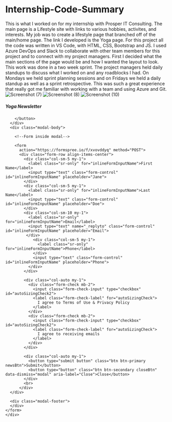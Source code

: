 # Internship-Code-Summary
This is what I worked on for my internship with Prosper IT Consulting.  The main page is a Lifestyle site with links to various hobbies, activites, and interests.  My job was to create a lifestyle page that branched off of the main/home page.  The link I developed is the Yoga page.  For this project all the code was written in VS Code, with HTML, CSS, Bootstrap and JS.  I used Azure DevOps and Slack to collaborate with other team members for this project and to connect with my project managers.  First I decided what the main sections of the page would be and how I wanted the layout to look.  This work was done in a two week sprint.  The project managers held daily standups to discuss what I worked on and any roadblocks I had.  On Mondays we held sprint planning sessions and on Fridays we held a daily standup as well as a sprint retrospective. 
  This was such a great experience that really got me familiar with working with a team and using Azure and Git.  
![Screenshot (7)](https://user-images.githubusercontent.com/71109424/111341569-e13a9180-8636-11eb-97d2-3d6712d76449.png)
![Screenshot (8)](https://user-images.githubusercontent.com/71109424/111341599-e4ce1880-8636-11eb-86e6-00ebfe7c4be7.png)
![Screenshot (10)](https://user-images.githubusercontent.com/71109424/111341618-e8fa3600-8636-11eb-8cc5-2fa465689a89.png)



<!--Some code snippets-->

<div class="modal fade" id="staticBackdrop" data-backdrop="static" data-keyboard="false" tabindex="-1" aria-labelledby="staticBackdropLabel" aria-hidden="true">
  <div class="modal-dialog">
    <div class="modal-content">
      <div class="modal-header">
        <h5 class="modal-title" id="staticBackdropLabel">Yoga Newsletter</h5>
          
        </button>
      </div>
      <div class="modal-body">
       
        <!--Form inside modal-->
       
        <form
          action="https://formspree.io/f/xvovddyq" method="POST">
          <div class="form-row align-items-center">
            <div class="col-sm-5 my-1">
              <label class="sr-only" for="inlineFormInputName">First Name</label>
              <input type="text" class="form-control" id="inlineFormInputName" placeholder="Jane">
            </div>
            <div class="col-sm-5 my-1">
              <label class="sr-only" for="inlineFormInputName">Last Name</label>
              <input type="text" class="form-control" id="inlineFormInputName" placeholder="Doe">
            </div>
            <div class="col-sm-10 my-1">
              <label class="sr-only" for="inlineFormInputName">Email</label>
              <input type="text" name="_replyto" class="form-control" id="inlineFormInputName" placeholder="Email">
             </div>
                <div class="col-sm-5 my-1">
                  <label class="sr-only" for="inlineFormInputName">Phone</label>
                </div>
                <input type="text" class="form-control" id="inlineFormInputName" placeholder="Phone">
              </div>
            </div>
            
            <div class="col-auto my-1">
              <div class="form-check mb-2">
                <input class="form-check-input" type="checkbox" id="autoSizingCheck2">
                <label class="form-check-label" for="autoSizingCheck">
                  I agree to Terms of Use & Privacy Policy
                </label>
              </div>
              <div class="form-check mb-2">
                <input class="form-check-input" type="checkbox" id="autoSizingCheck2">
                <label class="form-check-label" for="autoSizingCheck">
                  I agree to receiving emails
                </label>
              </div>
            </div>
            
            <div class="col-auto my-1">
              <button type="submit button" class="btn btn-primary newsBtn">Submit</button>
              <button type="button" class="btn btn-secondary closeBtn" data-dismiss="modal" aria-label="Close">Close</button>
            </div>
            <br>
          </div>
      </div>
      
      <div class="modal-footer">
      </div>
    </form>
    </div>
  </div>
</div>
<br>
<br>
